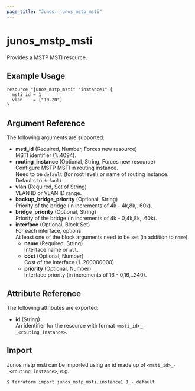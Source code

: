 ```yaml
---
page_title: "Junos: junos_mstp_msti"
---
```


# junos_mstp_msti

Provides a MSTP MSTI resource.

## Example Usage

```hcl
resource "junos_mstp_msti" "instance1" {
  msti_id = 1
  vlan    = ["10-20"]
}
```

## Argument Reference

The following arguments are supported:

- **msti_id** (Required, Number, Forces new resource)  
  MSTI identifier (1..4094).
- **routing_instance** (Optional, String, Forces new resource)  
  Configure MSTP MSTI in routing instance.  
  Need to be `default` (for root level) or name of routing instance.  
  Defaults to `default`.
- **vlan** (Required, Set of String)  
  VLAN ID or VLAN ID range.
- **backup_bridge_priority** (Optional, String)  
  Priority of the bridge (in increments of 4k - 4k,8k,..60k).
- **bridge_priority** (Optional, String)  
  Priority of the bridge (in increments of 4k - 0,4k,8k,..60k).
- **interface** (Optional, Block Set)  
  For each interface, options.  
  At least one of the block arguments need to be set (in addition to `name`).
  - **name** (Required, String)  
    Interface name or `all`.
  - **cost** (Optional, Number)  
    Cost of the interface (1..200000000).
  - **priority** (Optional, Number)  
    Interface priority (in increments of 16 - 0,16,..240).

## Attribute Reference

The following attributes are exported:

- **id** (String)  
  An identifier for the resource with format `<msti_id>_-_<routing_instance>`.

## Import

Junos mstp msti can be imported using an id made up of `<msti_id>_-_<routing_instance>`, e.g.

```shell
$ terraform import junos_mstp_msti.instance1 1_-_default
```
